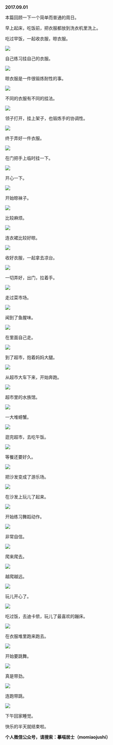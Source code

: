 
          
**2017.09.01**

本篇回顾一下一个简单而普通的周日。

早上起床，吃饭前，把衣服都放到洗衣机里洗上。

吃过早饭，一起收衣服，晾衣服。


![](//upload-images.jianshu.io/upload_images/51001-fb5c0f0a9fad10d8.jpg)


自己练习挂自己的衣服。


![](//upload-images.jianshu.io/upload_images/51001-f9c746a995c7c446.jpg)


晾衣服是一件很锻炼耐性的事。


![](//upload-images.jianshu.io/upload_images/51001-31260b0aa640cf91.jpg)


不同的衣服有不同的挂法。


![](//upload-images.jianshu.io/upload_images/51001-9ee459cf148364c6.jpg)


领子打开，挂上架子，也锻炼手的协调性。


![](//upload-images.jianshu.io/upload_images/51001-dae734bd98210901.jpg)


终于弄好一件衣服。


![](//upload-images.jianshu.io/upload_images/51001-29a0aacd72e350d8.jpg)


在门把手上临时挂一下。


![](//upload-images.jianshu.io/upload_images/51001-a1e6cf5bfee523d4.jpg)


开心一下。


![](//upload-images.jianshu.io/upload_images/51001-3d1cf5afd386cf82.jpg)


开始晾袜子。


![](//upload-images.jianshu.io/upload_images/51001-62a4c11f2e8d3fa9.jpg)


比较麻烦。


![](//upload-images.jianshu.io/upload_images/51001-11d2515937f6f6da.jpg)


连衣裙比较好晾。


![](//upload-images.jianshu.io/upload_images/51001-e5a02547e1edde55.jpg)


收好衣服，一起拿去凉台。


![](//upload-images.jianshu.io/upload_images/51001-26a4efd30fcaf6d5.jpg)


一切弄好，出门，拉着手。


![](//upload-images.jianshu.io/upload_images/51001-c5b5482cad8d431e.jpg)


走过菜市场。


![](//upload-images.jianshu.io/upload_images/51001-76b25a1ed2c2034c.jpg)


闻到了鱼腥味。


![](//upload-images.jianshu.io/upload_images/51001-de1dae79f0607775.jpg)


在里面自己走。


![](//upload-images.jianshu.io/upload_images/51001-7bfc7c107ccdafd7.jpg)


到了超市，抱着妈妈大腿。


![](//upload-images.jianshu.io/upload_images/51001-aba67b4f8e0cb42b.jpg)


从超市大车下来，开始奔跑。


![](//upload-images.jianshu.io/upload_images/51001-73fb77cbdcd666ed.jpg)


超市里的水族馆。


![](//upload-images.jianshu.io/upload_images/51001-6f4dc2079423ccff.jpg)


一大堆螃蟹。


![](//upload-images.jianshu.io/upload_images/51001-25a54e3937554be9.jpg)


逛完超市，去吃午饭。


![](//upload-images.jianshu.io/upload_images/51001-3cf1f28d0d081c87.jpg)


等餐还要好久。


![](//upload-images.jianshu.io/upload_images/51001-a77f1b28f3d9da1c.jpg)


把沙发变成了游乐场。


![](//upload-images.jianshu.io/upload_images/51001-5db0652b83546f13.jpg)


在沙发上玩儿了起来。


![](//upload-images.jianshu.io/upload_images/51001-b75c839e9baf0585.jpg)


开始练习舞蹈动作。


![](//upload-images.jianshu.io/upload_images/51001-e76b34380e000e5f.jpg)


非常自信。


![](//upload-images.jianshu.io/upload_images/51001-39f1032df5fcb38a.jpg)


爬来爬去。


![](//upload-images.jianshu.io/upload_images/51001-51cd49a0a40d4f1b.jpg)


越爬越远。


![](//upload-images.jianshu.io/upload_images/51001-19f38eb87a1e2808.jpg)


玩儿开心了。


![](//upload-images.jianshu.io/upload_images/51001-aa93bcee8796c492.jpg)


吃过饭，去迪卡侬，玩儿了最喜欢的蹦床。


![](//upload-images.jianshu.io/upload_images/51001-7340c42f20ef0319.jpg)


在衣服堆里跑来跑去。


![](//upload-images.jianshu.io/upload_images/51001-fb48afd60ea1a1b4.jpg)


开始要跳舞。


![](//upload-images.jianshu.io/upload_images/51001-0ba1b34c3f1c0f41.jpg)


真是带劲。


![](//upload-images.jianshu.io/upload_images/51001-efe9fe8c08edfb19.jpg)


连跑带跳。


![](//upload-images.jianshu.io/upload_images/51001-6bab59a5328d958c.jpg)


下午回家睡觉。

快乐的半天就结束啦。


**个人微信公众号，请搜索：摹喵居士（momiaojushi）**

        